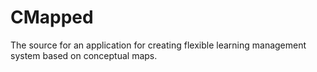 # CMapped
The source for an application for creating flexible learning management system based on conceptual maps.
